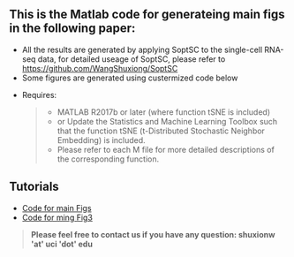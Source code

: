 ## This is the Matlab code for generateing main figs in the following paper:


* All the results are generated by applying SoptSC to the single-cell RNA-seq data, for detailed useage of SoptSC, please refer to
https://github.com/WangShuxiong/SoptSC
* Some figures are generated using custermized code below



- Requires: 
	> - MATLAB R2017b or later (where function tSNE is included)
	> - or Update the Statistics and Machine Learning Toolbox such that the function tSNE (t-Distributed Stochastic Neighbor Embedding) is included.
	> - Please refer to each M file for more detailed descriptions of the corresponding function.


## Tutorials
- [Code for main Figs](https://htmlpreview.github.io/?https://github.com/WangShuxiong/Human_Epi/blob/master/Main_Figs.html)
- [Code for ming Fig3](https://htmlpreview.github.io/?https://github.com/WangShuxiong/Human_Epi/blob/master/Main_Fig3.html)



> **Please feel free to contact us if you have any question: shuxionw 'at' uci 'dot' edu**
